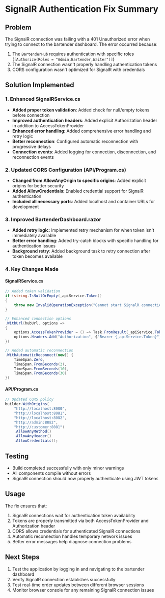 # SignalR Authentication Fix Summary

## Problem
The SignalR connection was failing with a 401 Unauthorized error when trying to connect to the bartender dashboard. The error occurred because:

1. The `BartenderHub` requires authentication with specific roles (`[Authorize(Roles = "Admin,Bartender,Waiter")]`)
2. The SignalR connection wasn't properly handling authentication tokens
3. CORS configuration wasn't optimized for SignalR with credentials

## Solution Implemented

### 1. Enhanced SignalRService.cs
- **Added proper token validation**: Added check for null/empty tokens before connection
- **Improved authentication headers**: Added explicit Authorization header in addition to AccessTokenProvider
- **Enhanced error handling**: Added comprehensive error handling and retry logic
- **Better reconnection**: Configured automatic reconnection with progressive delays
- **Connection events**: Added logging for connection, disconnection, and reconnection events

### 2. Updated CORS Configuration (API/Program.cs)
- **Changed from AllowAnyOrigin to specific origins**: Added explicit origins for better security
- **Added AllowCredentials**: Enabled credential support for SignalR authentication
- **Included all necessary ports**: Added localhost and container URLs for development

### 3. Improved BartenderDashboard.razor
- **Added retry logic**: Implemented retry mechanism for when token isn't immediately available
- **Better error handling**: Added try-catch blocks with specific handling for authentication issues
- **Background retry**: Added background task to retry connection after token becomes available

### 4. Key Changes Made

#### SignalRService.cs
```csharp
// Added token validation
if (string.IsNullOrEmpty(_apiService.Token))
{
    throw new InvalidOperationException("Cannot start SignalR connection: No authentication token available");
}

// Enhanced connection options
.WithUrl(hubUrl, options =>
{
    options.AccessTokenProvider = () => Task.FromResult(_apiService.Token);
    options.Headers.Add("Authorization", $"Bearer {_apiService.Token}");
})

// Added automatic reconnection
.WithAutomaticReconnect(new[] { 
    TimeSpan.Zero, 
    TimeSpan.FromSeconds(2), 
    TimeSpan.FromSeconds(10), 
    TimeSpan.FromSeconds(30) 
})
```

#### API/Program.cs
```csharp
// Updated CORS policy
builder.WithOrigins(
    "http://localhost:8080", 
    "http://localhost:8081", 
    "http://localhost:8082", 
    "http://admin:8082", 
    "http://customer:8081")
    .AllowAnyMethod()
    .AllowAnyHeader()
    .AllowCredentials();
```

## Testing
- Build completed successfully with only minor warnings
- All components compile without errors
- SignalR connection should now properly authenticate using JWT tokens

## Usage
The fix ensures that:
1. SignalR connections wait for authentication token availability
2. Tokens are properly transmitted via both AccessTokenProvider and Authorization header
3. CORS allows credentials for authenticated SignalR connections
4. Automatic reconnection handles temporary network issues
5. Better error messages help diagnose connection problems

## Next Steps
1. Test the application by logging in and navigating to the bartender dashboard
2. Verify SignalR connection establishes successfully
3. Test real-time order updates between different browser sessions
4. Monitor browser console for any remaining SignalR connection issues

